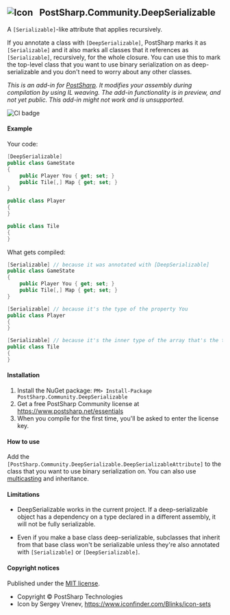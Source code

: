 ## ![Icon](https://cdn2.iconfinder.com/data/icons/pictograms-vol-1/400/square_brackets-32.png) &nbsp; PostSharp.Community.DeepSerializable 
A `[Serializable]`-like attribute that applies recursively.

If you annotate a class with `[DeepSerializable]`, PostSharp marks it as `[Serializable]` and it also marks all classes that it references as `[Serializable]`, recursively, for the whole closure. You can use this to mark the top-level class that you want to use binary serialization on as deep-serializable and you don't need to worry about any other classes.

*This is an add-in for [PostSharp](https://postsharp.net). It modifies your assembly during compilation by using IL weaving. The add-in functionality is in preview, and not yet public. This add-in might not work and is unsupported.*

![CI badge](https://github.com/postsharp/PostSharp.Community.DeepSerializable/workflows/Full%20Pipeline/badge.svg)
#### Example
Your code:
```csharp
[DeepSerializable]
public class GameState
{
    public Player You { get; set; }
    public Tile[,] Map { get; set; }
}

public class Player 
{
}

public class Tile 
{
}
```
What gets compiled:
```csharp 
[Serializable] // because it was annotated with [DeepSerializable]
public class GameState
{
    public Player You { get; set; }
    public Tile[,] Map { get; set; }
}

[Serializable] // because it's the type of the property You
public class Player 
{
}

[Serializable] // because it's the inner type of the array that's the type of the property Map
public class Tile 
{
}
```
#### Installation
1. Install the NuGet package: `PM> Install-Package PostSharp.Community.DeepSerializable`
2. Get a free PostSharp Community license at https://www.postsharp.net/essentials
3. When you compile for the first time, you'll be asked to enter the license key.

#### How to use
Add the `[PostSharp.Community.DeepSerializable.DeepSerializableAttribute]` to the class that you want to use binary serialization on. You can also use [multicasting](https://github.com/postsharp/Home/blob/master/multicasting.md) and inheritance.

#### Limitations

* DeepSerializable works in the current project. If a deep-serializable object has a dependency on
  a type declared in a different assembly, it will not be fully serializable.

* Even if you make a base class deep-serializable, subclasses that inherit from that base class won't 
be serializable unless they're also annotated with `[Serializable]` or `[DeepSerializable]`.


#### Copyright notices
Published under the [MIT license](LICENSE.md).

* Copyright &copy; PostSharp Technologies
* Icon by Sergey Vrenev, https://www.iconfinder.com/Blinks/icon-sets

